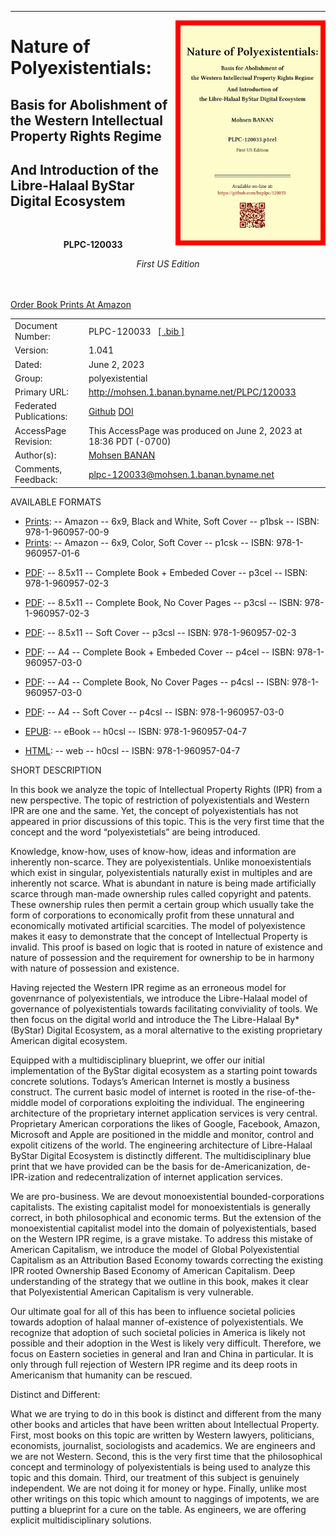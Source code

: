 ------------------------------------------------------------------------

<img align="right"  height="360" src="./images/frontCover-1.jpg">

# Nature of Polyexistentials:

## Basis for Abolishment of the Western Intellectual Property Rights Regime

## And Introduction of the Libre-Halaal ByStar Digital Ecosystem

<br/>
<p align="center"><b>PLPC-120033</b></p>

<p align="center"><i>First US Edition</i></p>

<br/><br/>
<a href="https://www.amazon.com/dp/1960957015">Order Book Prints At Amazon</a>
<br/> 
<table>
<tbody>
<tr class="odd">
<td>Document Number:</td>
<td>PLPC-120033   <a href="./cite/PLPC-120033.bib">[ .bib ]</a></td>
</tr>
<tr class="even">
<td>Version:</td>
<td>1.041</td>
</tr>
<tr class="odd">
<td>Dated:</td>
<td>June 2, 2023</td>
</tr>
<tr class="even">
<td>Group:</td>
<td>polyexistential</td>
</tr>
<tr class="odd">
<td>Primary URL:</td>
<td><a href="http://mohsen.1.banan.byname.net/PLPC/120033">http://mohsen.1.banan.byname.net/PLPC/120033</a></td>
</tr>
<tr class="even">
<td>Federated Publications:</td>
<td><a href="https://github.com/bxplpc/120033">Github</a>  <a href="https://doi.org/10.5281/zenodo.8003847">DOI</a> </td>
</tr>
<tr class="odd">
<td>AccessPage Revision:</td>
<td>This AccessPage was produced on June 2, 2023 at 18:36 PDT (-0700)</td>
</tr>
<tr class="even">
<td>Author(s):</td>
<td><a href="http://mohsen.1.banan.byname.net/contact">Mohsen BANAN</a></td>
</tr>
<tr class="odd">
<td>Comments, Feedback:</td>
<td><a href="mailto:plpc-120033@mohsen.1.banan.byname.net">plpc-120033@mohsen.1.banan.byname.net</td>
</tr>
</tbody>
</table>

AVAILABLE FORMATS  

-   [Prints](https://www.amazon.com/dp/1960957007):
    -- Amazon -- 6x9, Black and White, Soft Cover -- p1bsk -- ISBN: 978-1-960957-00-9
-   [Prints](https://www.amazon.com/dp/1960957015):
    -- Amazon -- 6x9, Color, Soft Cover -- p1csk -- ISBN: 978-1-960957-01-6
<!---
-   [Prints](./NOTYET):
    -- IngramSpark -- 6x9, Black and White, Soft Cover -- p1bsi -- ISBN: 978-1-960957-00-9
--->
-   [PDF](./pdf/c-120033-1_04-book-8.5x11-col-emb-pub.pdf):
    -- 8.5x11 -- Complete Book + Embeded Cover -- p3cel -- ISBN: 978-1-960957-02-3
-   [PDF](./pdf/c-120033-1_04-book-8.5x11-col-sft-loc.pdf):
    -- 8.5x11 -- Complete Book, No Cover Pages -- p3csl -- ISBN: 978-1-960957-02-3
-   [PDF](./covers/c-120033-1_04-cover-8.5x11-col-sft-loc.pdf):
    -- 8.5x11 -- Soft Cover -- p3csl -- ISBN: 978-1-960957-02-3
-   [PDF](./pdf/c-120033-1_04-book-a4-col-emb-pub.pdf):
    -- A4 -- Complete Book + Embeded Cover -- p4cel -- ISBN: 978-1-960957-03-0
-   [PDF](./pdf/c-120033-1_04-book-a4-col-sft-loc.pdf):
    -- A4 -- Complete Book, No Cover Pages -- p4csl -- ISBN: 978-1-960957-03-0
-   [PDF](./covers/c-120033-1_04-cover-a4-col-sft-loc.pdf):
    -- A4 -- Soft Cover -- p4csl -- ISBN: 978-1-960957-03-0

-   [EPUB](./ebook/c-120033-1_04-eBook.epub):
    -- eBook -- h0csl -- ISBN: 978-1-960957-04-7
-   [HTML](http://mohsen.1.banan.byname.net/PLPC/120033):
    -- web -- h0csl -- ISBN: 978-1-960957-04-7

SHORT DESCRIPTION  

In this book we analyze the topic of Intellectual Property Rights
(IPR) from a new perspective. The topic of restriction of polyexistentials and
Western IPR are one and the same. Yet, the concept of polyexistentials has not
appeared in prior discussions of this topic. This is the very first time that
the concept and the word “polyexistetials” are being introduced.

Knowledge, know-how, uses of know-how, ideas and information are inherently
non-scarce. They are polyexistentials. Unlike monoexistentials which exist in
singular, polyexistentials naturally exist in multiples and are inherently not
scarce. What is abundant in nature is being made artificially scarce through
man-made ownership rules called copyright and patents. These ownership rules
then permit a certain group which usually take the form of corporations to
economically profit from these unnatural and economically motivated artificial
scarcities. The model of polyexistence makes it easy to demonstrate that the
concept of Intellectual Property is invalid. This proof is based on logic that
is rooted in nature of existence and nature of possession and the requirement
for ownership to be in harmony with nature of possession and existence.

Having rejected the Western IPR regime as an erroneous model for govenrnance of
polyexistentials, we introduce the Libre-Halaal model of governance of
polyexistentials towards facilitating conviviality of tools. We then focus on
the digital world and introduce the The Libre-Halaal By* (ByStar) Digital
Ecosystem, as a moral alternative to the existing proprietary American digital
ecosystem.

Equipped with a multidisciplinary blueprint, we offer our initial
implementation of the ByStar digital ecosystem as a starting point towards
concrete solutions. Todays’s American Internet is mostly a business construct.
The current basic model of internet is rooted in the rise-of-the-middle model of
corporations exploiting the individual. The engineering architecture of the
proprietary internet application services is very central. Proprietary American
corporations the likes of Google, Facebook, Amazon, Microsoft and Apple are
positioned in the middle and monitor, control and expolit citizens of the world.
The engineering architecture of Libre-Halaal ByStar Digital Ecosystem is
distinctly different. The multidisciplinary blue print that we have provided can
be the basis for de-Americanization, de-IPR-ization and redecentralization of
internet application services.

We are pro-business. We are devout monoexistential bounded-corporations
capitalists. The existing capitalist model for monoexistentials is generally
correct, in both philosophical and economic terms. But the extension of the
monoexistential capitalist model into the domain of polyexistentials, based on
the Western IPR regime, is a grave mistake. To address this mistake of American
Capitalism, we introduce the model of Global Polyexistential Capitalism as an
Attribution Based Economy towards correcting the existing IPR rooted Ownership
Based Economy of American Capitalism. Deep understanding of the strategy that we
outline in this book, makes it clear that Polyexistential American Capitalism is
very vulnerable.

Our ultimate goal for all of this has been to influence
societal policies towards adoption of halaal manner of-existence of
polyexistentials. We recognize that adoption of such societal policies in
America is likely not possible and their adoption in the West is likely very
difficult. Therefore, we focus on Eastern societies in general and Iran and
China in particular. It is only through full rejection of Western IPR regime and
its deep roots in Americanism that humanity can be rescued.
 
Distinct and Different: 

What we are trying to do in this book is distinct and different from the many
other books and articles that have been written about Intellectual Property.
First, most books on this topic are written by Western lawyers, politicians,
economists, journalist, sociologists and academics. We are engineers and we are
not Western. Second, this is the very first time that the philosophical concept
and terminology of polyexistentials is being used to analyze this topic and this
domain. Third, our treatment of this subject is genuinely independent. We are
not doing it for money or hype. Finally, unlike most other writings on this
topic which amount to naggings of impotents, we are putting a blueprint for a
cure on the table. As engineers, we are offering explicit multidisciplinary
solutions.
